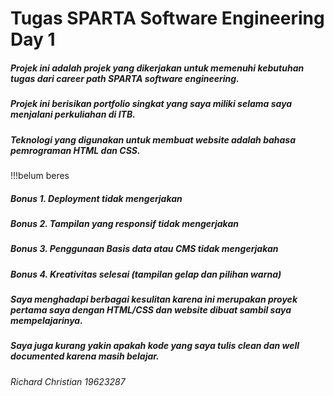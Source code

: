# Tugas SPARTA Software Engineering Day 1
##### Projek ini adalah projek yang dikerjakan untuk memenuhi kebutuhan tugas dari career path SPARTA software engineering.
##### Projek ini berisikan portfolio singkat yang saya miliki selama saya menjalani perkuliahan di ITB.
##### Teknologi yang digunakan untuk membuat website adalah bahasa pemrograman HTML dan CSS.
!!!belum beres  
##### Bonus 1. Deployment tidak mengerjakan
##### Bonus 2. Tampilan yang responsif tidak mengerjakan
##### Bonus 3. Penggunaan Basis data atau CMS tidak mengerjakan
##### Bonus 4. Kreativitas selesai (tampilan gelap dan pilihan warna)
##### Saya menghadapi berbagai kesulitan karena ini merupakan proyek pertama saya dengan HTML/CSS dan website dibuat sambil saya mempelajarinya.
##### Saya juga kurang yakin apakah kode yang saya tulis _clean_ dan _well documented_ karena masih belajar.
 
###### Richard Christian 19623287
